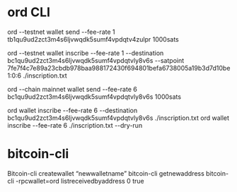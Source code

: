 # ord CLI
  ord --testnet wallet send --fee-rate 1 tb1qu9ud2zct3m4s6ljvwqdk5sumf4vpdqtv4zulpr 1000sats

  ord --testnet wallet inscribe --fee-rate 1 --destination bc1qu9ud2zct3m4s6ljvwqdk5sumf4vpdqtvly8v6s --satpoint 7fe7f4c7e89a23cbdb978baa988172430f694801befa6738005a19b3d7d10be1:0:6 ./inscription.txt

  ord --chain mainnet wallet send --fee-rate 6  bc1qu9ud2zct3m4s6ljvwqdk5sumf4vpdqtvly8v6s 1000sats

  ord wallet inscribe --fee-rate 6 --destination bc1qu9ud2zct3m4s6ljvwqdk5sumf4vpdqtvly8v6s ./inscription.txt
  ord wallet inscribe --fee-rate 6 ./inscription.txt --dry-run

# bitcoin-cli
  Bitcoin-cli createwallet “newwalletname” 
  bitcoin-cli getnewaddress
  bitcoin-cli -rpcwallet=ord listreceivedbyaddress 0 true

